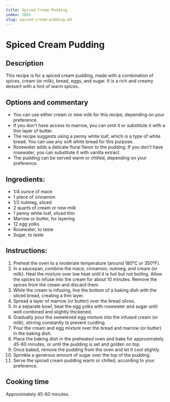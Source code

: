 ```yaml
---
title: Spiced Cream Pudding
index: 1863
slug: spiced-cream-pudding.md
---
```


# Spiced Cream Pudding

## Description
This recipe is for a spiced cream pudding, made with a combination of spices, cream (or milk), bread, eggs, and sugar. It is a rich and creamy dessert with a hint of warm spices.

## Options and commentary
- You can use either cream or new milk for this recipe, depending on your preference.
- If you don't have access to marrow, you can omit it or substitute it with a thin layer of butter.
- The recipe suggests using a penny white loaf, which is a type of white bread. You can use any soft white bread for this purpose.
- Rosewater adds a delicate floral flavor to the pudding. If you don't have rosewater, you can substitute it with vanilla extract.
- The pudding can be served warm or chilled, depending on your preference.

## Ingredients:
- 1/4 ounce of mace
- 1 piece of cinnamon
- 1/2 nutmeg, sliced
- 2 quarts of cream or new milk
- 1 penny white loaf, sliced thin
- Marrow or butter, for layering
- 12 egg yolks
- Rosewater, to taste
- Sugar, to taste

## Instructions:
1. Preheat the oven to a moderate temperature (around 180°C or 350°F).
2. In a saucepan, combine the mace, cinnamon, nutmeg, and cream (or milk). Heat the mixture over low heat until it is hot but not boiling. Allow the spices to infuse into the cream for about 10 minutes. Remove the spices from the cream and discard them.
3. While the cream is infusing, line the bottom of a baking dish with the sliced bread, creating a thin layer.
4. Spread a layer of marrow (or butter) over the bread slices.
5. In a separate bowl, beat the egg yolks with rosewater and sugar until well combined and slightly thickened.
6. Gradually pour the sweetened egg mixture into the infused cream (or milk), stirring constantly to prevent curdling.
7. Pour the cream and egg mixture over the bread and marrow (or butter) in the baking dish.
8. Place the baking dish in the preheated oven and bake for approximately 45-60 minutes, or until the pudding is set and golden on top.
9. Once baked, remove the pudding from the oven and let it cool slightly.
10. Sprinkle a generous amount of sugar over the top of the pudding.
11. Serve the spiced cream pudding warm or chilled, according to your preference.

## Cooking time
Approximately 45-60 minutes.
